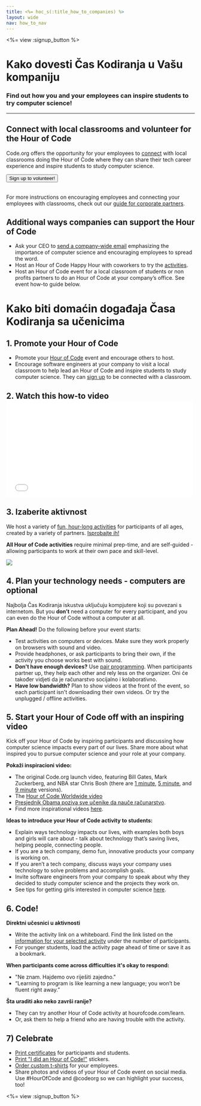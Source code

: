 ```yaml
---
title: <%= hoc_s(:title_how_to_companies) %>
layout: wide
nav: how_to_nav
---
```

<%= view :signup_button %>

# Kako dovesti Čas Kodiranja u Vašu kompaniju

### Find out how you and your employees can inspire students to try computer science!

---

## Connect with local classrooms and volunteer for the Hour of Code

Code.org offers the opportunity for your employees to [connect](<%= codeorg_url('/volunteer') %>) with local classrooms doing the Hour of Code where they can share their tech career experience and inspire students to study computer science.

<button>Sign up to volunteer!</button> <br /> <br /></p> 

For more instructions on encouraging employees and connecting your employees with classrooms, check out our [guide for corporate partners](<%= localized_file('/files/hoc-corporate-toolkit.pdf') %>).

## Additional ways companies can support the Hour of Code

- Ask your CEO to [send a company-wide email](<%= resolve_url('/promote/resources#sample-emails') %>) emphasizing the importance of computer science and encouraging employees to spread the word.
- Host an Hour of Code Happy Hour with coworkers to try the [activities](<%= resolve_url('/learn') %>).
- Host an Hour of Code event for a local classroom of students or non profits partners to do an Hour of Code at your company’s office. See event how-to guide below.

# Kako biti domaćin događaja Časa Kodiranja sa učenicima

## 1. Promote your Hour of Code

- Promote your [Hour of Code](<%= resolve_url('/promote') %>) event and encourage others to host.
- Encourage software engineers at your company to visit a local classroom to help lead an Hour of Code and inspire students to study computer science. They can [sign up](<%= codeorg_url('/volunteer/engineer') %>) to be connected with a classroom.

## 2. Watch this how-to video <iframe width="500" height="255" src="//www.youtube.com/embed/SrnvvWDm73k" frameborder="0" allowfullscreen mark="crwd-mark"></iframe> 

## 3. Izaberite aktivnost

We host a variety of [fun, hour-long activities](<%= resolve_url('/learn') %>) for participants of all ages, created by a variety of partners. [ Isprobajte ih!](<%= resolve_url('/learn') %>)

**All Hour of Code activities** require minimal prep-time, and are self-guided - allowing participants to work at their own pace and skill-level.

[![](/images/fit-700/tutorials.png)](<%= resolve_url('/learn') %>)

## 4. Plan your technology needs - computers are optional

Najbolja Čas Kodiranja iskustva uključuju kompjutere koji su povezani s internetom. But you **don’t** need a computer for every participant, and you can even do the Hour of Code without a computer at all.

**Plan Ahead!** Do the following before your event starts:

- Test activities on computers or devices. Make sure they work properly on browsers with sound and video.
- Provide headphones, or ask participants to bring their own, if the activity you choose works best with sound.
- **Don't have enough devices?** Use [pair programming](https://www.youtube.com/watch?v=vgkahOzFH2Q). When participants partner up, they help each other and rely less on the organizer. Oni će također vidjeti da je računarstvo socijalno i kolaborativno.
- **Have low bandwidth?** Plan to show videos at the front of the event, so each participant isn't downloading their own videos. Or try the unplugged / offline activities.

## 5. Start your Hour of Code off with an inspiring video

Kick off your Hour of Code by inspiring participants and discussing how computer science impacts every part of our lives. Share more about what inspired you to pursue computer science and your role at your company.

**Pokaži inspiracioni video:**

- The original Code.org launch video, featuring Bill Gates, Mark Zuckerberg, and NBA star Chris Bosh (there are [1 minute](https://www.youtube.com/watch?v=qYZF6oIZtfc), [5 minute](https://www.youtube.com/watch?v=nKIu9yen5nc), and [9 minute](https://www.youtube.com/watch?v=dU1xS07N-FA) versions).
- The [Hour of Code Worldwide video](https://www.youtube.com/watch?v=KsOIlDT145A)
- [Presjednik Obama poziva sve učenike da nauče računarstvo](https://www.youtube.com/watch?v=6XvmhE1J9PY).
- Find more inspirational videos [here](https://www.youtube.com/playlist?list=PLzdnOPI1iJNfpD8i4Sx7U0y2MccnrNZuP).

**Ideas to introduce your Hour of Code activity to students:**

- Explain ways technology impacts our lives, with examples both boys and girls will care about - talk about technology that’s saving lives, helping people, connecting people.
- If you are a tech company, demo fun, innovative products your company is working on.
- If you aren’t a tech company, discuss ways your company uses technology to solve problems and accomplish goals.
- Invite software engineers from your company to speak about why they decided to study computer science and the projects they work on.
- See tips for getting girls interested in computer science [here](<%= codeorg_url('/girls') %>).

## 6. Code!

**Direktni učesnici u aktivnosti**

- Write the activity link on a whiteboard. Find the link listed on the [information for your selected activity](<%= resolve_url('/learn') %>) under the number of participants.
- For younger students, load the activity page ahead of time or save it as a bookmark.

**When participants come across difficulties it's okay to respond:**

- "Ne znam. Hajdemo ovo riješiti zajedno."
- “Learning to program is like learning a new language; you won’t be fluent right away.”

**Šta uraditi ako neko završi ranije?**

- They can try another Hour of Code activity at hourofcode.com/learn.
- Or, ask them to help a friend who are having trouble with the activity.

## 7) Celebrate

- [Print certificates](<%= codeorg_url('/certificates') %>) for participants and students.
- [Print "I did an Hour of Code!"](<%= resolve_url('/promote/resources#stickers') %>) stickers.
- [Order custom t-shirts](http://blog.code.org/post/132608499493/hour-of-code-shirts-and-more) for your employees.
- Share photos and videos of your Hour of Code event on social media. Use #HourOfCode and @codeorg so we can highlight your success, too!

<%= view :signup_button %>